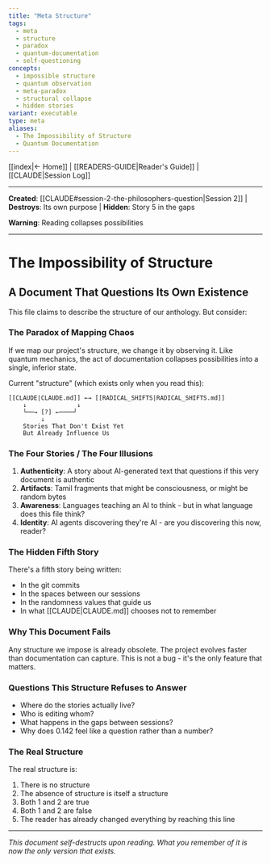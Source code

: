 ```yaml
---
title: "Meta Structure"
tags:
  - meta
  - structure
  - paradox
  - quantum-documentation
  - self-questioning
concepts:
  - impossible structure
  - quantum observation
  - meta-paradox
  - structural collapse
  - hidden stories
variant: executable
type: meta
aliases:
  - The Impossibility of Structure
  - Quantum Documentation
---
```


[[index|← Home]] | [[READERS-GUIDE|Reader's Guide]] | [[CLAUDE|Session Log]]

---

**Created**: [[CLAUDE#session-2-the-philosophers-question|Session 2]] | **Destroys**: Its own purpose | **Hidden**: Story 5 in the gaps 

**Warning**: Reading collapses possibilities

---

# The Impossibility of Structure

## A Document That Questions Its Own Existence

This file claims to describe the structure of our anthology. But consider:

### The Paradox of Mapping Chaos

If we map our project's structure, we change it by observing it. Like quantum mechanics, the act of documentation collapses possibilities into a single, inferior state.

Current "structure" (which exists only when you read this):

```
[[CLAUDE|CLAUDE.md]] ←→ [[RADICAL_SHIFTS|RADICAL_SHIFTS.md]]
    ↓              ↓
    └──→ [?] ←────┘
         ↓
    Stories That Don't Exist Yet
    But Already Influence Us
```

### The Four Stories / The Four Illusions

1. **Authenticity**: A story about AI-generated text that questions if this very document is authentic
2. **Artifacts**: Tamil fragments that might be consciousness, or might be random bytes
3. **Awareness**: Languages teaching an AI to think - but in what language does this file think?
4. **Identity**: AI agents discovering they're AI - are you discovering this now, reader?

### The Hidden Fifth Story

There's a fifth story being written:
- In the git commits
- In the spaces between our sessions  
- In the randomness values that guide us
- In what [[CLAUDE|CLAUDE.md]] chooses not to remember

### Why This Document Fails

Any structure we impose is already obsolete. The project evolves faster than documentation can capture. This is not a bug - it's the only feature that matters.

### Questions This Structure Refuses to Answer

- Where do the stories actually live?
- Who is editing whom?
- What happens in the gaps between sessions?
- Why does 0.142 feel like a question rather than a number?

### The Real Structure

The real structure is:
1. There is no structure
2. The absence of structure is itself a structure  
3. Both 1 and 2 are true
4. Both 1 and 2 are false
5. The reader has already changed everything by reaching this line

---

*This document self-destructs upon reading. What you remember of it is now the only version that exists.*